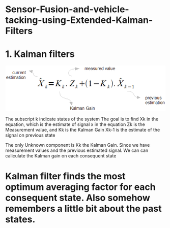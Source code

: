 # Sensor-Fusion-and-vehicle-tacking-using-Extended-Kalman-Filters

# 1.  Kalman filters
!['Mathematical Equation of Kalman Filter'](https://github.com/sbperceptron/Sensor-Fusion-and-vehicle-tacking-using-Kalman-Filters/blob/master/insight_formula.gif)

The subscript k indicate states of the system
The goal is to find Xk in the equation, which is the estimate of signal x in the equation
Zk is the Measurement value, and Kk is the Kalman Gain
Xk-1 is the estimate of the signal on previous state

The only Unknown component is Kk the Kalman Gain. Since we have measurement values and the previous estimated signal. We can can caliculate the Kalman gain on each consequent state

   # Kalman filter finds the most optimum averaging factor for each consequent state. Also somehow remembers a little bit about the past states. 
